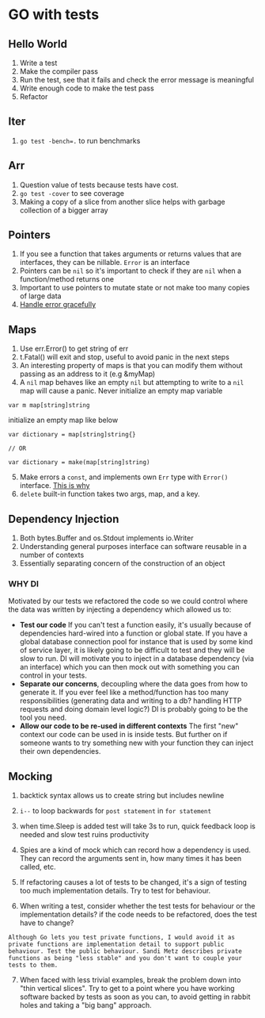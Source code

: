# GO with tests
## Hello World
1. Write a test
2. Make the compiler pass
3. Run the test, see that it fails and check the error message is meaningful
4. Write enough code to make the test pass
5. Refactor

## Iter
1. `go test -bench=.` to run benchmarks

## Arr
1. Question value of tests because tests have cost.
2. `go test -cover` to see coverage
3. Making a copy of a slice from another slice helps with garbage collection of a bigger array


## Pointers
1. If you see a function that takes arguments or returns values that are interfaces, they can be nillable. `Error` is an interface
2. Pointers can be `nil` so it's important to check if they are `nil` when a function/method returns one
3. Important to use pointers to mutate state or not make too many copies of large data
4. [ Handle error gracefully ](https://dave.cheney.net/2016/04/27/dont-just-check-errors-handle-them-gracefully)

## Maps
1. Use err.Error() to get string of err
2. t.Fatal() will exit and stop, useful to avoid panic in the next steps
3. An interesting property of maps is that you can modify them without passing as an address to it (e.g &myMap)
4. A `nil` map behaves like an empty `nil` but attempting to write to a `nil` map will cause a panic. Never initialize an empty map variable
```golang
var m map[string]string
```

initialize an empty map like below
```golang
var dictionary = map[string]string{}

// OR

var dictionary = make(map[string]string)
```
5. Make errors a `const`, and implements own `Err` type with `Error()` interface. [ This is why ](https://dave.cheney.net/2016/04/07/constant-errors)
6. `delete` built-in function takes two args, map, and a key.

## Dependency Injection
1. Both bytes.Buffer and os.Stdout implements io.Writer
2. Understanding general purposes interface can software reusable in a number of contexts
3. Essentially separating concern of the construction of an object

### WHY DI
Motivated by our tests we refactored the code so we could control where the data was written by injecting a dependency which allowed us to:

- **Test our code** If you can't test a function easily, it's usually because of dependencies hard-wired into a function or global state. If you have a global database connection pool for instance that is used by some kind of service layer, it is likely going to be difficult to test and they will be slow to run. DI will motivate you to inject in a database dependency (via an interface) which you can then mock out with something you can control in your tests.
- **Separate our concerns**, decoupling where the data goes from how to generate it. If you ever feel like a method/function has too many responsibilities (generating data and writing to a db? handling HTTP requests and doing domain level logic?) DI is probably going to be the tool you need.
- **Allow our code to be re-used in different contexts** The first "new" context our code can be used in is inside tests. But further on if someone wants to try something new with your function they can inject their own dependencies.

## Mocking
1. backtick syntax allows us to create string but includes newline
2. `i--` to loop backwards for `post statement` in `for statement`
3. when time.Sleep is added test will take 3s to run, quick feedback loop is needed and slow test ruins productivity
4. Spies are a kind of mock which can record how a dependency is used. They can record the arguments sent in, how many times it has been called, etc.

5. If refactoring causes a lot of tests to be changed, it's a sign of testing too much implementation details. Try to test for behaviour.

6. When writing a test, consider whether the test tests for behaviour or the implementation details? if the code needs to be refactored, does the test have to change?
```text
Although Go lets you test private functions, I would avoid it as private functions are implementation detail to support public behaviour. Test the public behaviour. Sandi Metz describes private functions as being "less stable" and you don't want to couple your tests to them.
```
7. When faced with less trivial examples, break the problem down into "thin vertical slices". Try to get to a point where you have working software backed by tests as soon as you can, to avoid getting in rabbit holes and taking a "big bang" approach.
